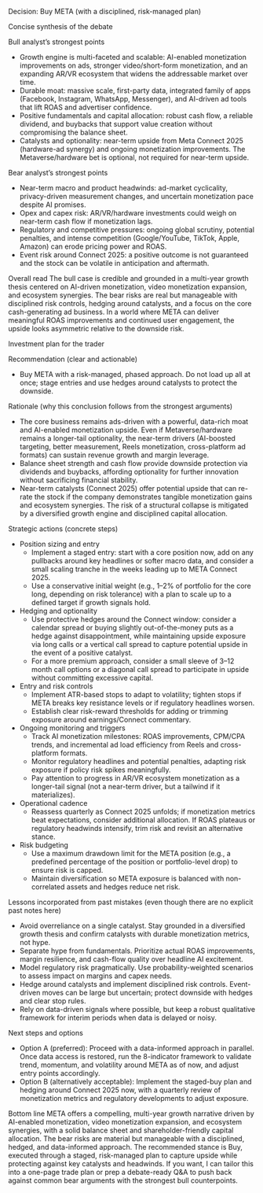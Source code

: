 Decision: Buy META (with a disciplined, risk-managed plan)

Concise synthesis of the debate

Bull analyst’s strongest points
- Growth engine is multi-faceted and scalable: AI-enabled monetization improvements on ads, stronger video/short-form monetization, and an expanding AR/VR ecosystem that widens the addressable market over time.
- Durable moat: massive scale, first-party data, integrated family of apps (Facebook, Instagram, WhatsApp, Messenger), and AI-driven ad tools that lift ROAS and advertiser confidence.
- Positive fundamentals and capital allocation: robust cash flow, a reliable dividend, and buybacks that support value creation without compromising the balance sheet.
- Catalysts and optionality: near-term upside from Meta Connect 2025 (hardware-ad synergy) and ongoing monetization improvements. The Metaverse/hardware bet is optional, not required for near-term upside.

Bear analyst’s strongest points
- Near-term macro and product headwinds: ad-market cyclicality, privacy-driven measurement changes, and uncertain monetization pace despite AI promises.
- Opex and capex risk: AR/VR/hardware investments could weigh on near-term cash flow if monetization lags.
- Regulatory and competitive pressures: ongoing global scrutiny, potential penalties, and intense competition (Google/YouTube, TikTok, Apple, Amazon) can erode pricing power and ROAS.
- Event risk around Connect 2025: a positive outcome is not guaranteed and the stock can be volatile in anticipation and aftermath.

Overall read
The bull case is credible and grounded in a multi-year growth thesis centered on AI-driven monetization, video monetization expansion, and ecosystem synergies. The bear risks are real but manageable with disciplined risk controls, hedging around catalysts, and a focus on the core cash-generating ad business. In a world where META can deliver meaningful ROAS improvements and continued user engagement, the upside looks asymmetric relative to the downside risk.

Investment plan for the trader

Recommendation (clear and actionable)
- Buy META with a risk-managed, phased approach. Do not load up all at once; stage entries and use hedges around catalysts to protect the downside.

Rationale (why this conclusion follows from the strongest arguments)
- The core business remains ads-driven with a powerful, data-rich moat and AI-enabled monetization upside. Even if Metaverse/hardware remains a longer-tail optionality, the near-term drivers (AI-boosted targeting, better measurement, Reels monetization, cross-platform ad formats) can sustain revenue growth and margin leverage.
- Balance sheet strength and cash flow provide downside protection via dividends and buybacks, affording optionality for further innovation without sacrificing financial stability.
- Near-term catalysts (Connect 2025) offer potential upside that can re-rate the stock if the company demonstrates tangible monetization gains and ecosystem synergies. The risk of a structural collapse is mitigated by a diversified growth engine and disciplined capital allocation.

Strategic actions (concrete steps)
- Position sizing and entry
  - Implement a staged entry: start with a core position now, add on any pullbacks around key headlines or softer macro data, and consider a small scaling tranche in the weeks leading up to META Connect 2025.
  - Use a conservative initial weight (e.g., 1–2% of portfolio for the core long, depending on risk tolerance) with a plan to scale up to a defined target if growth signals hold.
- Hedging and optionality
  - Use protective hedges around the Connect window: consider a calendar spread or buying slightly out-of-the-money puts as a hedge against disappointment, while maintaining upside exposure via long calls or a vertical call spread to capture potential upside in the event of a positive catalyst.
  - For a more premium approach, consider a small sleeve of 3–12 month call options or a diagonal call spread to participate in upside without committing excessive capital.
- Entry and risk controls
  - Implement ATR-based stops to adapt to volatility; tighten stops if META breaks key resistance levels or if regulatory headlines worsen.
  - Establish clear risk-reward thresholds for adding or trimming exposure around earnings/Connect commentary.
- Ongoing monitoring and triggers
  - Track AI monetization milestones: ROAS improvements, CPM/CPA trends, and incremental ad load efficiency from Reels and cross-platform formats.
  - Monitor regulatory headlines and potential penalties, adapting risk exposure if policy risk spikes meaningfully.
  - Pay attention to progress in AR/VR ecosystem monetization as a longer-tail signal (not a near-term driver, but a tailwind if it materializes).
- Operational cadence
  - Reassess quarterly as Connect 2025 unfolds; if monetization metrics beat expectations, consider additional allocation. If ROAS plateaus or regulatory headwinds intensify, trim risk and revisit an alternative stance.
- Risk budgeting
  - Use a maximum drawdown limit for the META position (e.g., a predefined percentage of the position or portfolio-level drop) to ensure risk is capped.
  - Maintain diversification so META exposure is balanced with non-correlated assets and hedges reduce net risk.

Lessons incorporated from past mistakes (even though there are no explicit past notes here)
- Avoid overreliance on a single catalyst. Stay grounded in a diversified growth thesis and confirm catalysts with durable monetization metrics, not hype.
- Separate hype from fundamentals. Prioritize actual ROAS improvements, margin resilience, and cash-flow quality over headline AI excitement.
- Model regulatory risk pragmatically. Use probability-weighted scenarios to assess impact on margins and capex needs.
- Hedge around catalysts and implement disciplined risk controls. Event-driven moves can be large but uncertain; protect downside with hedges and clear stop rules.
- Rely on data-driven signals where possible, but keep a robust qualitative framework for interim periods when data is delayed or noisy.

Next steps and options
- Option A (preferred): Proceed with a data-informed approach in parallel. Once data access is restored, run the 8-indicator framework to validate trend, momentum, and volatility around META as of now, and adjust entry points accordingly.
- Option B (alternatively acceptable): Implement the staged-buy plan and hedging around Connect 2025 now, with a quarterly review of monetization metrics and regulatory developments to adjust exposure.

Bottom line
META offers a compelling, multi-year growth narrative driven by AI-enabled monetization, video monetization expansion, and ecosystem synergies, with a solid balance sheet and shareholder-friendly capital allocation. The bear risks are material but manageable with a disciplined, hedged, and data-informed approach. The recommended stance is Buy, executed through a staged, risk-managed plan to capture upside while protecting against key catalysts and headwinds. If you want, I can tailor this into a one-page trade plan or prep a debate-ready Q&A to push back against common bear arguments with the strongest bull counterpoints.